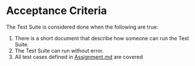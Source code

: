 # Acceptance Criteria
The Test Suite is considered done when the following are true:

1. There is a short document that describe how someone can run the Test Suite.
1. The Test Suite can run without error.
1. All test cases defined in [Assignment.md](./Assignment.md) are covered
